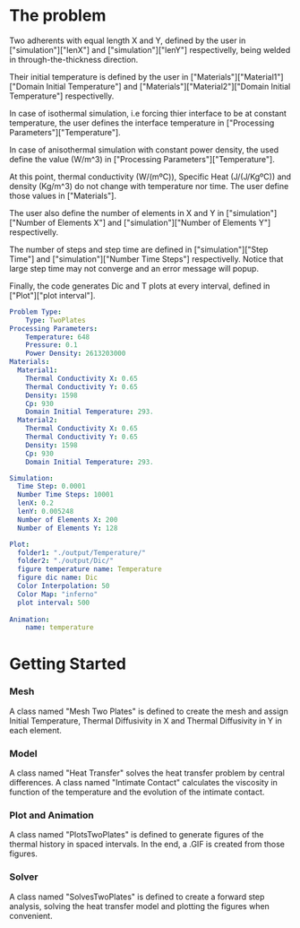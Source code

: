 # The problem



Two adherents with equal length X and Y, defined by the user in ["simulation"]["lenX"] and ["simulation"]["lenY"] respectivelly, being welded in through-the-thickness direction.

Their initial temperature is defined by the user in ["Materials"]["Material1"]["Domain Initial Temperature"] and ["Materials"]["Material2"]["Domain Initial Temperature"] respectivelly.

In case of isothermal simulation, i.e forcing thier interface to be at constant temperature, the user defines the interface temperature in ["Processing Parameters"]["Temperature"].

In case of anisothermal simulation with constant power density, the used define the value (W/m^3) in ["Processing Parameters"]["Temperature"].

At this point, thermal conductivity (W/(mºC)), Specific Heat (J/(J/KgºC)) and density (Kg/m^3) do not change with temperature nor time. The user define those values in ["Materials"].

The user also define the number of elements in X and Y in ["simulation"]["Number of Elements X"] and ["simulation"]["Number of Elements Y"] respectivelly.

The number of steps and step time are defined in ["simulation"]["Step Time"] and ["simulation"]["Number Time Steps"] respectivelly. Notice that large step time may not converge and an error message will popup.

Finally, the code generates Dic and T plots at every interval, defined in ["Plot"]["plot interval"].



```yaml
Problem Type:
    Type: TwoPlates
Processing Parameters:
    Temperature: 648
    Pressure: 0.1
    Power Density: 2613203000
Materials:
  Material1:
    Thermal Conductivity X: 0.65
    Thermal Conductivity Y: 0.65
    Density: 1598
    Cp: 930
    Domain Initial Temperature: 293.
  Material2:
    Thermal Conductivity X: 0.65
    Thermal Conductivity Y: 0.65
    Density: 1598
    Cp: 930
    Domain Initial Temperature: 293.

Simulation:
  Time Step: 0.0001
  Number Time Steps: 10001
  lenX: 0.2
  lenY: 0.005248
  Number of Elements X: 200
  Number of Elements Y: 128

Plot:
  folder1: "./output/Temperature/"
  folder2: "./output/Dic/"
  figure temperature name: Temperature
  figure dic name: Dic
  Color Interpolation: 50
  Color Map: "inferno"
  plot interval: 500
  
Animation:
    name: temperature
```


# Getting Started

### Mesh

A class named "Mesh Two Plates" is defined to create the mesh and assign Initial Temperature, Thermal Diffusivity in X and Thermal Diffusivity in Y in each element.
### Model
A class named "Heat Transfer" solves the heat transfer problem by central differences.
A class named "Intimate Contact" calculates the viscosity in function of the temperature and the evolution of the intimate contact.
### Plot and Animation
A class named "PlotsTwoPlates" is defined to generate figures of the thermal history in spaced intervals. In the end, a .GIF is created from those figures.
### Solver
A class named "SolvesTwoPlates" is defined to create a forward step analysis, solving the heat transfer model and plotting the figures when convenient.